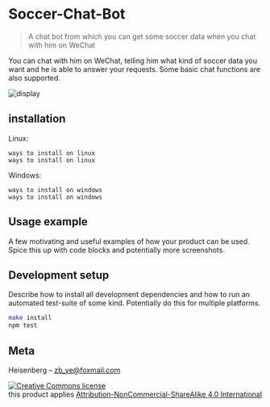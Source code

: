 # Soccer-Chat-Bot
> A chat bot from which you can get some soccer data when you chat with him on WeChat



You can chat with him on WeChat, telling him what kind of soccer data you want and he is able to answer your requests. Some basic chat functions are also supported.


![display](https://user-images.githubusercontent.com/35055583/58366678-6e63a200-7f08-11e9-90a3-1a2d46549782.gif)

## installation

Linux:

    ways to install on linux
    ways to install on linux

Windows:

    ways to install on windows
    ways to install on windows
    
## Usage example

A few motivating and useful examples of how your product can be used. Spice this up with code blocks and potentially more screenshots.

## Development setup

Describe how to install all development dependencies and how to run an automated test-suite of some kind. Potentially do this for multiple platforms.

```sh
make install
npm test
```

## Meta

Heisenberg – zb_ye@foxmail.com

<a rel="license" href="http://creativecommons.org/licenses/by-nc/4.0/"><img alt="Creative Commons license" style="border-width:0" src="https://i.creativecommons.org/l/by-nc/4.0/88x31.png" /></a><br />this product applies <a rel="license" href="http://creativecommons.org/licenses/by-nc/4.0/">Attribution-NonCommercial-ShareAlike 4.0 International</a>
